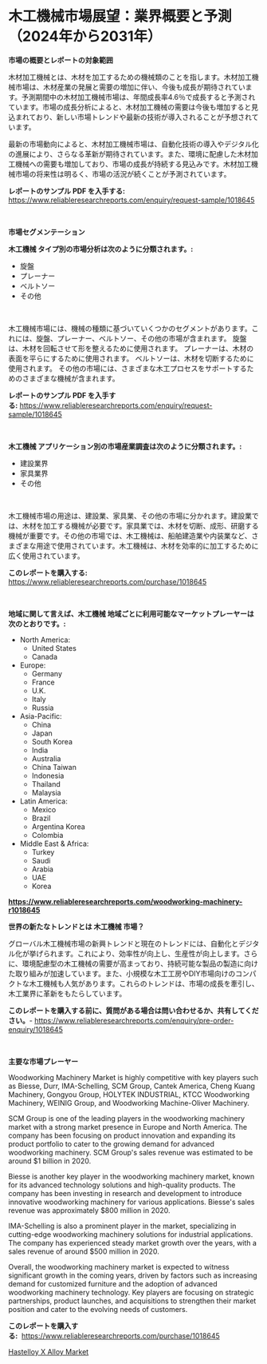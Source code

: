 <p><h1>木工機械市場展望：業界概要と予測（2024年から2031年）</h1></p><p><strong>市場の概要とレポートの対象範囲</strong></p>
<p><p>木材加工機械とは、木材を加工するための機械類のことを指します。木材加工機械市場は、木材産業の発展と需要の増加に伴い、今後も成長が期待されています。予測期間中の木材加工機械市場は、年間成長率4.6％で成長すると予測されています。市場の成長分析によると、木材加工機械の需要は今後も増加すると見込まれており、新しい市場トレンドや最新の技術が導入されることが予想されています。</p><p>最新の市場動向によると、木材加工機械市場は、自動化技術の導入やデジタル化の進展により、さらなる革新が期待されています。また、環境に配慮した木材加工機械への需要も増加しており、市場の成長が持続する見込みです。木材加工機械市場の将来性は明るく、市場の活況が続くことが予測されています。</p></p>
<p><strong>レポートのサンプル PDF を入手する:</strong> <a href="https://www.reliableresearchreports.com/enquiry/request-sample/1018645">https://www.reliableresearchreports.com/enquiry/request-sample/1018645</a></p>
<p>&nbsp;</p>
<p><strong>市場セグメンテーション</strong></p>
<p><strong>木工機械 タイプ別の市場分析は次のように分類されます。:</strong></p>
<p><ul><li>旋盤</li><li>プレーナー</li><li>ベルトソー</li><li>その他</li></ul></p>
<p>&nbsp;</p>
<p><p>木工機械市場には、機械の種類に基づいていくつかのセグメントがあります。これには、旋盤、プレーナー、ベルトソー、その他の市場が含まれます。 旋盤は、木材を回転させて形を整えるために使用されます。 プレーナーは、木材の表面を平らにするために使用されます。 ベルトソーは、木材を切断するために使用されます。 その他の市場には、さまざまな木工プロセスをサポートするためのさまざまな機械が含まれます。</p></p>
<p><strong>レポートのサンプル PDF を入手する:</strong>&nbsp;<a href="https://www.reliableresearchreports.com/enquiry/request-sample/1018645">https://www.reliableresearchreports.com/enquiry/request-sample/1018645</a></p>
<p>&nbsp;</p>
<p><strong> 木工機械 アプリケーション別の市場産業調査は次のように分類されます。:</strong></p>
<p><ul><li>建設業界</li><li>家具業界</li><li>その他</li></ul></p>
<p>&nbsp;</p>
<p><p>木工機械市場の用途は、建設業、家具業、その他の市場に分かれます。建設業では、木材を加工する機械が必要です。家具業では、木材を切断、成形、研磨する機械が重要です。その他の市場では、木工機械は、船舶建造業や内装業など、さまざまな用途で使用されています。木工機械は、木材を効率的に加工するために広く使用されています。</p></p>
<p><strong>このレポートを購入する:</strong>&nbsp; <a href="https://www.reliableresearchreports.com/purchase/1018645">https://www.reliableresearchreports.com/purchase/1018645</a></p>
<p>&nbsp;</p>
<p><strong>地域に関して言えば、木工機械 地域ごとに利用可能なマーケットプレーヤーは次のとおりです。:</strong></p>
<p><ul>
    <li>
        North America:
        <ul>
            <li>United States</li>
            <li>Canada</li>
        </ul>
    </li>
    <li>
        Europe:
        <ul>
            <li>Germany</li>
            <li>France</li>
            <li>U.K.</li>
            <li>Italy</li>
            <li>Russia</li>
        </ul>
    </li>
    <li>
        Asia-Pacific:
        <ul>
            <li>China</li>
            <li>Japan</li>
            <li>South Korea</li>
            <li>India</li>
            <li>Australia</li>
            <li>China Taiwan</li>
            <li>Indonesia</li>
            <li>Thailand</li>
            <li>Malaysia</li>
        </ul>
    </li>
    <li>
        Latin America:
        <ul>
            <li>Mexico</li>
            <li>Brazil</li>
            <li>Argentina Korea</li>
            <li>Colombia</li>
        </ul>
    </li>
    <li>
        Middle East & Africa:
        <ul>
            <li>Turkey</li>
            <li>Saudi</li>
            <li>Arabia</li>
            <li>UAE</li>
            <li>Korea</li>
        </ul>
    </li>
    </ul></p>
<p><strong><a href="https://www.reliableresearchreports.com/woodworking-machinery-r1018645">https://www.reliableresearchreports.com/woodworking-machinery-r1018645</a></strong>&nbsp;</p>
<p><strong>世界の新たなトレンドとは 木工機械 市場？</strong></p>
<p><p>グローバル木工機械市場の新興トレンドと現在のトレンドには、自動化とデジタル化が挙げられます。これにより、効率性が向上し、生産性が向上します。さらに、環境配慮型の木工機械の需要が高まっており、持続可能な製品の製造に向けた取り組みが加速しています。また、小規模な木工工房やDIY市場向けのコンパクトな木工機械も人気があります。これらのトレンドは、市場の成長を牽引し、木工業界に革新をもたらしています。</p></p>
<p><strong>このレポートを購入する前に、質問がある場合は問い合わせるか、共有してください。</strong>- <a href="https://www.reliableresearchreports.com/enquiry/pre-order-enquiry/1018645">https://www.reliableresearchreports.com/enquiry/pre-order-enquiry/1018645</a></p>
<p>&nbsp;</p>
<p><strong>主要な市場プレーヤー</strong></p>
<p><p>Woodworking Machinery Market is highly competitive with key players such as Biesse, Durr, IMA-Schelling, SCM Group, Cantek America, Cheng Kuang Machinery, Gongyou Group, HOLYTEK INDUSTRIAL, KTCC Woodworking Machinery, WEINIG Group, and Woodworking Machine-Oliver Machinery.</p><p>SCM Group is one of the leading players in the woodworking machinery market with a strong market presence in Europe and North America. The company has been focusing on product innovation and expanding its product portfolio to cater to the growing demand for advanced woodworking machinery. SCM Group's sales revenue was estimated to be around $1 billion in 2020.</p><p>Biesse is another key player in the woodworking machinery market, known for its advanced technology solutions and high-quality products. The company has been investing in research and development to introduce innovative woodworking machinery for various applications. Biesse's sales revenue was approximately $800 million in 2020.</p><p>IMA-Schelling is also a prominent player in the market, specializing in cutting-edge woodworking machinery solutions for industrial applications. The company has experienced steady market growth over the years, with a sales revenue of around $500 million in 2020.</p><p>Overall, the woodworking machinery market is expected to witness significant growth in the coming years, driven by factors such as increasing demand for customized furniture and the adoption of advanced woodworking machinery technology. Key players are focusing on strategic partnerships, product launches, and acquisitions to strengthen their market position and cater to the evolving needs of customers.</p></p>
<p><strong>このレポートを購入する:</strong>&nbsp;&nbsp;<a href="https://www.reliableresearchreports.com/purchase/1018645">https://www.reliableresearchreports.com/purchase/1018645</a></p>
<p><p><a href="https://cautious-neon-760.notion.site/Hastelloy-X-Alloy-Market-Size-and-Examines-its-Market-Scope-with-a-Primary-Focus-on-Growth-Opportu-2f2a9d1230384a00afd43e729a80ea68">Hastelloy X Alloy Market</a></p></p>